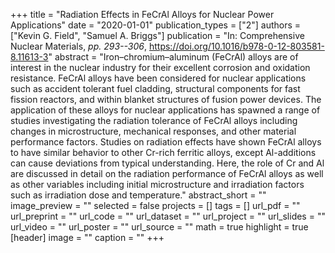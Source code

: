 +++
title = "Radiation Effects in FeCrAl Alloys for Nuclear Power Applications"
date = "2020-01-01"
publication_types = ["2"]
authors = ["Kevin G. Field", "Samuel A. Briggs"]
publication = "In: Comprehensive Nuclear Materials, _pp. 293--306_, https://doi.org/10.1016/b978-0-12-803581-8.11613-3"
abstract = "Iron–chromium–aluminum (FeCrAl) alloys are of interest in the nuclear industry for their excellent corrosion and oxidation resistance. FeCrAl alloys have been considered for nuclear applications such as accident tolerant fuel cladding, structural components for fast fission reactors, and within blanket structures of fusion power devices. The application of these alloys for nuclear applications has spawned a range of studies investigating the radiation tolerance of FeCrAl alloys including changes in microstructure, mechanical responses, and other material performance factors. Studies on radiation effects have shown FeCrAl alloys to have similar behavior to other Cr-rich ferritic alloys, except Al-additions can cause deviations from typical understanding. Here, the role of Cr and Al are discussed in detail on the radiation performance of FeCrAl alloys as well as other variables including initial microstructure and irradiation factors such as irradiation dose and temperature."
abstract_short = ""
image_preview = ""
selected = false
projects = []
tags = []
url_pdf = ""
url_preprint = ""
url_code = ""
url_dataset = ""
url_project = ""
url_slides = ""
url_video = ""
url_poster = ""
url_source = ""
math = true
highlight = true
[header]
image = ""
caption = ""
+++
